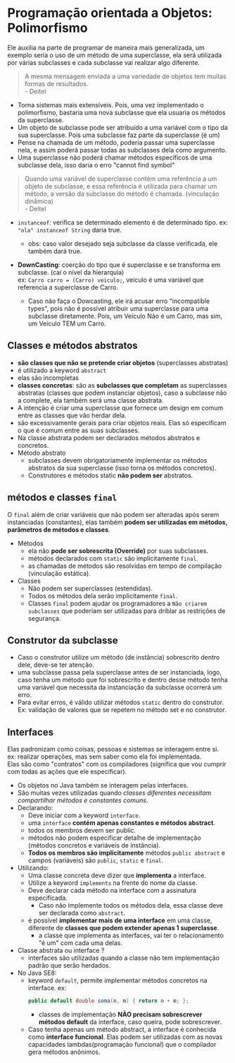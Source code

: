 # Programação orientada a Objetos: Polimorfismo

Ele auxilia na parte de programar de maneira mais generalizada, um exemplo seria o uso de um método de uma superclasse,
ela será utilizada por várias subclasses e cada subclasse vai realizar algo diferente.

<blockquote>
A mesma mensagem enviada a uma variedade de objetos tem muitas formas de resultados. <br>
- Deitel
</blockquote>

- Torna sistemas mais extensíveis. Pois, uma vez implementado o polimorfismo, bastaria uma nova subclasse que ela
  usuaria os métodos da superclasse.
- Um objeto de subclasse pode ser atribuído a uma variável com o tipo da sua superclasse. Pois uma subclasse faz parte
  da superclasse (é um)
- Pense na chamada de um método, poderia passar uma superclasse nela, e assim poderá passar todas as subclasses dela
  como argumento.
- Uma superclasse não poderá chamar métodos específicos de uma subclasse dela, isso daria o erro "cannot find symbol"

<blockquote>
Quando uma variável de superclasse contém uma referência a um objeto de subclasse, e essa referência é utilizada 
para chamar um método, a versão da subclasse do método é chamada. (vinculação dinâmica) <br>
- Deitel
</blockquote>

- `instanceof`: verifica se determinado elemento é de determinado tipo. ex: `"ola" instanceof String` daria true.
    - obs: caso valor desejado seja subclasse da classe verificada, ele também dará true.

- **DownCasting**: coerção do tipo que é superclasse e se transforma em subclasse. (caí o nível da hierarquia) <br>
  ex: `Carro carro = (Carro) veiculo;`, veículo é uma variável que referencia a superclasse de Carro.
    - Caso não faça o Dowcasting, ele irá acusar erro "incompatible types", pois não é possível atribuir uma superclasse
      para uma subclasse diretamente. Pois, um Veículo Não é um Carro, mas sim, um Veículo TEM um Carro.

## Classes e métodos abstratos

- **são classes que não se pretende criar objetos** (superclasses abstratas)
- é utilizado a keyword `abstract`
- elas são incompletas
- **classes concretas**: são as **subclasses que completam** as superclasses abstratas (classes que podem instanciar
  objetos), caso a subclasse não a complete, ela também será uma classe abstrata.
- A intenção é criar uma superclasse que fornece um design em comum entre as classes que vão herdar dela.
- são excessivamente gerais para criar objetos reais. Elas só especificam o que é comum entre as suas subclasses.
- Na classe abstrata podem ser declarados métodos abstratos e concretos.
- Método abstrato
    - subclasses devem obrigatoriamente implementar os métodos abstratos da sua superclasse (isso torna os métodos
      concretos).
    - Construtores e métodos static **não podem ser** abstratos.

## métodos e classes `final`

O `final` além de criar variáveis que não podem ser alteradas após serem instanciadas (constantes), elas também **podem
ser utilizadas em métodos, parâmetros de métodos e classes**.

- Métodos
    - ela não **pode ser sobrescrita (Override)** por suas subclasses.
    - métodos declarados com `static` são implicitamente `final`.
    - as chamadas de métodos são resolvidas em tempo de compilação (vinculação estática).
- Classes
    - Não podem ser superclasses (estendidas).
    - Todos os métodos dela serão implicitamente `final`.
    - Classes `final` podem ajudar os programadores a `Não criarem subclasses` que poderiam ser utilizadas para driblar
      as restrições de segurança.

## Construtor da subclasse

- Caso o construtor utilize um método (de instância) sobrescrito dentro dele, deve-se ter atenção.
- uma subclasse passa pela superclasse antes de ser instanciada, logo, caso tenha um método que foi sobrescrito e dentro
  desse método tenha uma variável que necessita da instanciação da subclasse ocorrerá um erro.
- Para evitar erros, é válido utilizar métodos `static` dentro do construtor. Ex: validação de valores que se repetem no
  método set e no construtor.

## Interfaces

Elas padronizam como coisas, pessoas e sistemas se interagem entre si. ex: realizar operações, mas sem saber como ela
foi implementada. <br>
Elas são como "contratos" com os compiladores (significa que vou cumprir com todas as ações que ele especificar).

- Os objetos no Java também se interagem pelas interfaces.
- São muitas vezes utilizadas quando _classes diferentes necessitam compartilhar métodos e constantes comuns_.
- Declarando:
    - Deve iniciar com a keyword `interface`.
    - uma `interface` **contém apenas constantes e métodos abstract**.
    - todos os membros devem ser public.
    - métodos não podem especificar detalhe de implementação (métodos concretos e variáveis de instância).
    - **Todos os membros são implicitamente** métodos `public abstract` e campos (variáveis) são `public`, `static`
      e `final`.
- Utilizando:
    - Uma classe concreta deve dizer que **implementa** a interface.
    - Utilize a keyword `implements` na frente do nome da classe.
    - Deve declarar cada método na interface com a assinatura especificada.
        - Caso não implemente todos os métodos dela, essa classe deve ser declarada como `abstract`.
    - é possível **implementar mais de uma interface** em uma classe, diferente de **classes que podem extender apenas 1
      superclasse**.
        - a classe que implementa as interfaces, vai ter o relacionamento "é um" com cada uma delas.
- Classe abstrata ou interface ?
    - interfaces são utilizadas quando a classe não tem implementação padrão que serão herdados.
- No Java SE8:
    - keyword `default`, permite implementar métodos concretos na interface. ex:
        ```Java
        public default double soma(n, m) { return n + m; };
        ```
        - classes de implementação **NÃO precisam sobrescrever métodos default** da interface, caso queira, pode
          sobrescrever.
    - Caso tenha apenas um método abstract, a interface é conhecida como **interface funcional**. Elas podem ser
      utilizadas com as novas capacidades lambdas(programação funcional) que o compilador gera métodos anônimos.